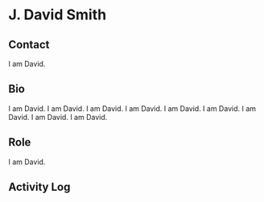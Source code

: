 J. David Smith
==============

Contact
-------

I am David.

Bio
---

I am David.
I am David.
I am David.
I am David.
I am David.
I am David.
I am David.
I am David.
I am David.

Role 
----

I am David.

Activity Log
------------

